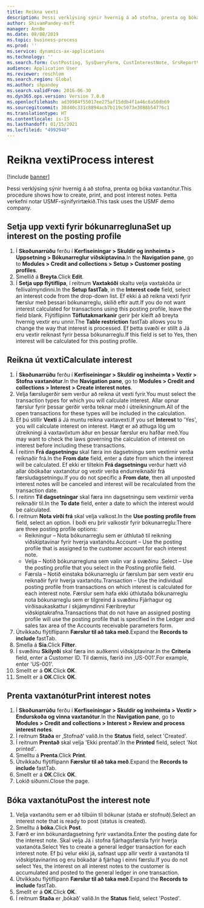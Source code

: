 ```yaml
---
title: Reikna vexti
description: Þessi verklýsing sýnir hvernig á að stofna, prenta og bóka vaxtanótur.
author: ShivamPandey-msft
manager: AnnBe
ms.date: 08/08/2019
ms.topic: business-process
ms.prod: ''
ms.service: dynamics-ax-applications
ms.technology: ''
ms.search.form: CustPosting, SysQueryForm, CustInterestNote, SrsReportViewerForm
audience: Application User
ms.reviewer: roschlom
ms.search.region: Global
ms.author: shpandey
ms.search.validFrom: 2016-06-30
ms.dyn365.ops.version: Version 7.0.0
ms.openlocfilehash: ad30984f55017ee275af15ddb4f1a46c6a50db69
ms.sourcegitcommit: 38d40c331c8894acb7b119c5073e3088b54776c1
ms.translationtype: HT
ms.contentlocale: is-IS
ms.lasthandoff: 01/15/2021
ms.locfileid: "4992940"
---
```

# <a name="process-interest"></a><span data-ttu-id="09cec-103">Reikna vexti</span><span class="sxs-lookup"><span data-stu-id="09cec-103">Process interest</span></span>

[!include [banner](../../includes/banner.md)]

<span data-ttu-id="09cec-104">Þessi verklýsing sýnir hvernig á að stofna, prenta og bóka vaxtanótur.</span><span class="sxs-lookup"><span data-stu-id="09cec-104">This procedure shows how to create, print, and post interest notes.</span></span> <span data-ttu-id="09cec-105">Þetta verkefni notar USMF-sýnifyrirtækið.</span><span class="sxs-lookup"><span data-stu-id="09cec-105">This task uses the USMF demo company.</span></span>


## <a name="set-up-interest-on-the-posting-profile"></a><span data-ttu-id="09cec-106">Setja upp vexti fyrir bókunarregluna</span><span class="sxs-lookup"><span data-stu-id="09cec-106">Set up interest on the posting profile</span></span>
1. <span data-ttu-id="09cec-107">Í **Skoðunarrúðu** ferðu í **Kerfiseiningar > Skuldir og innheimta > Uppsetning > Bókunarreglur viðskiptavina**.</span><span class="sxs-lookup"><span data-stu-id="09cec-107">In the **Navigation pane**, go to **Modules > Credit and collections > Setup > Customer posting profiles**.</span></span>
2. <span data-ttu-id="09cec-108">Smellið á **Breyta**.</span><span class="sxs-lookup"><span data-stu-id="09cec-108">Click **Edit**.</span></span>
3. <span data-ttu-id="09cec-109">Í **Setja upp flýtiflipa**, í reitnum **Vaxtakóði** skaltu velja vaxtakóða úr fellivalmyndinni.</span><span class="sxs-lookup"><span data-stu-id="09cec-109">In the **Setup fastTab**, in the **Interest code** field, select an interest code from the drop-down list.</span></span> <span data-ttu-id="09cec-110">Ef ekki á að reikna vexti fyrir færslur með þessari bókunarreglu, skilið eftir autt.</span><span class="sxs-lookup"><span data-stu-id="09cec-110">If you do not want interest calculated for transactions using this posting profile, leave the field blank.</span></span> <span data-ttu-id="09cec-111">Flýtiflipinn **Töflutakmarkanir** gerir þér kleift að breyta hvernig vextir eru unnir.</span><span class="sxs-lookup"><span data-stu-id="09cec-111">The **Table restriction** fastTab allows you to change the way that interest is processed.</span></span> <span data-ttu-id="09cec-112">Ef þetta svæði er stillt á Já eru vextir reiknast fyrir þessa bókunarreglu.</span><span class="sxs-lookup"><span data-stu-id="09cec-112">If this field is set to Yes, then interest will be calculated for this posting profile.</span></span>  

## <a name="calculate-interest"></a><span data-ttu-id="09cec-113">Reikna út vexti</span><span class="sxs-lookup"><span data-stu-id="09cec-113">Calculate interest</span></span>
1. <span data-ttu-id="09cec-114">Í **Skoðunarrúðu** ferðu í **Kerfiseiningar > Skuldir og innheimta > Vextir > Stofna vaxtanótur**.</span><span class="sxs-lookup"><span data-stu-id="09cec-114">In the **Navigation pane**, go to **Modules > Credit and collections > Interest > Create interest notes**.</span></span>
2. <span data-ttu-id="09cec-115">Velja færslugerðir sem verður að reikna út vexti fyrir.</span><span class="sxs-lookup"><span data-stu-id="09cec-115">You must select the transaction types for which you will calculate interest.</span></span> <span data-ttu-id="09cec-116">Allar opnar færslur fyrir þessar gerðir verða teknar með í útreikningnum.</span><span class="sxs-lookup"><span data-stu-id="09cec-116">All of the open transactions for these types will be included in the calculation.</span></span>  
3. <span data-ttu-id="09cec-117">Ef þú stillir **Vexti** á Já muntu reikna vaxtavexti.</span><span class="sxs-lookup"><span data-stu-id="09cec-117">If you set **Interest** to 'Yes', you will calculate interest on interest.</span></span> <span data-ttu-id="09cec-118">Hægt er að athuga lög um útreikningi á vaxtavöxtum áður en þessar færslur eru hafðar með.</span><span class="sxs-lookup"><span data-stu-id="09cec-118">You may want to check the laws governing the calculation of interest on interest before including these transactions.</span></span>  
4. <span data-ttu-id="09cec-119">Í reitinn **Frá dagsetningu** skal færa inn dagsetningu sem vextirnir verða reiknaðir frá.</span><span class="sxs-lookup"><span data-stu-id="09cec-119">In the **From date** field, enter a date from which the interest will be calculated.</span></span> <span data-ttu-id="09cec-120">Ef ekki er tiltekin **Frá dagsetningu** verður hætt við allar óbókaðar vaxtanótur og vextir verða endurreiknaðir frá færsludagsetningu.</span><span class="sxs-lookup"><span data-stu-id="09cec-120">If you do not specific a **From date**, then all unposted interest notes will be canceled and interest will be recalculated from the transaction date.</span></span>
5. <span data-ttu-id="09cec-121">Í reitinn **Til dagsetningar** skal færa inn dagsetningu sem vextirnir verða reiknaðir til.</span><span class="sxs-lookup"><span data-stu-id="09cec-121">In the **To date** field, enter a date to which the interest would be calculated.</span></span>
6. <span data-ttu-id="09cec-122">Í reitnum **Nota virði frá** skal velja valkost.</span><span class="sxs-lookup"><span data-stu-id="09cec-122">In the **Use posting profile from** field, select an option.</span></span> <span data-ttu-id="09cec-123">Í boði eru þrír valkostir fyrir bókunarreglu:</span><span class="sxs-lookup"><span data-stu-id="09cec-123">There are three posting profile options:</span></span>
    - <span data-ttu-id="09cec-124">Reikningur – Nota bókunarreglu sem er úthlutað til reikning viðskiptavinar fyrir hverja vaxtanótu.</span><span class="sxs-lookup"><span data-stu-id="09cec-124">Account – Use the posting profile that is assigned to the customer account for each interest note.</span></span> 
    - <span data-ttu-id="09cec-125">Velja – Notið bókunarregluna sem valin var á svæðinu .</span><span class="sxs-lookup"><span data-stu-id="09cec-125">Select – Use the posting profile that you select in the Posting profile field.</span></span>
    - <span data-ttu-id="09cec-126">Færsla – Notið einstaka bókunarreglu úr færslum þar sem vextir eru reiknaðir fyrir hverja vaxtanótu.</span><span class="sxs-lookup"><span data-stu-id="09cec-126">Transaction – Use the individual posting profile from transactions on which interest is calculated for each interest note.</span></span> <span data-ttu-id="09cec-127">Færslur sem hafa ekki úthlutaða bókunarreglu nota bókunarreglu sem er tilgreind á svæðinu Fjárhagur og virðisaukaskattur í skjámyndinni Færibreytur viðskiptakrafna.</span><span class="sxs-lookup"><span data-stu-id="09cec-127">Transactions that do not have an assigned posting profile will use the posting profile that is specified in the Ledger and sales tax area of the Accounts receivable parameters form.</span></span>  
7. <span data-ttu-id="09cec-128">Útvíkkaðu flýtiflipann **Færslur til að taka með**.</span><span class="sxs-lookup"><span data-stu-id="09cec-128">Expand the **Records to include** fastTab.</span></span>
8. <span data-ttu-id="09cec-129">Smella á **Sía**.</span><span class="sxs-lookup"><span data-stu-id="09cec-129">Click **Filter**.</span></span>
9. <span data-ttu-id="09cec-130">Í svæðinu **Skilyrði** skal færa inn auðkenni viðskiptavinar.</span><span class="sxs-lookup"><span data-stu-id="09cec-130">In the **Criteria** field, enter a Customer ID.</span></span> <span data-ttu-id="09cec-131">Til dæmis, færið inn ‚US-001'.</span><span class="sxs-lookup"><span data-stu-id="09cec-131">For example, enter 'US-001'.</span></span>
6. <span data-ttu-id="09cec-132">Smellt er á **OK**.</span><span class="sxs-lookup"><span data-stu-id="09cec-132">Click **OK**.</span></span>
7. <span data-ttu-id="09cec-133">Smellt er á **OK**.</span><span class="sxs-lookup"><span data-stu-id="09cec-133">Click **OK**.</span></span>

## <a name="print-interest-notes"></a><span data-ttu-id="09cec-134">Prenta vaxtanótur</span><span class="sxs-lookup"><span data-stu-id="09cec-134">Print interest notes</span></span>
1. <span data-ttu-id="09cec-135">Í **Skoðunarrúðu** ferðu í **Kerfiseiningar > Skuldir og innheimta > Vextir > Endurskoða og vinna vaxtanótur**.</span><span class="sxs-lookup"><span data-stu-id="09cec-135">In the **Navigation pane**, go to **Modules > Credit and collections > Interest > Review and process interest notes**.</span></span>
2. <span data-ttu-id="09cec-136">Í reitnum **Staða** er ‚Stofnað' valið.</span><span class="sxs-lookup"><span data-stu-id="09cec-136">In the **Status** field, select 'Created'.</span></span>
3. <span data-ttu-id="09cec-137">Í reitnum **Prentað** skal velja 'Ekki prentað'.</span><span class="sxs-lookup"><span data-stu-id="09cec-137">In the **Printed** field, select 'Not printed'.</span></span>
4. <span data-ttu-id="09cec-138">Smelltu á **Prenta**.</span><span class="sxs-lookup"><span data-stu-id="09cec-138">Click **Print**.</span></span>
5. <span data-ttu-id="09cec-139">Útvíkkaðu flýtiflipann **Færslur til að taka með**.</span><span class="sxs-lookup"><span data-stu-id="09cec-139">Expand the **Records to include** fastTab.</span></span>
6. <span data-ttu-id="09cec-140">Smellt er á **OK**.</span><span class="sxs-lookup"><span data-stu-id="09cec-140">Click **OK**.</span></span>
7. <span data-ttu-id="09cec-141">Lokið síðunni.</span><span class="sxs-lookup"><span data-stu-id="09cec-141">Close the page.</span></span>

## <a name="post-the-interest-note"></a><span data-ttu-id="09cec-142">Bóka vaxtanótu</span><span class="sxs-lookup"><span data-stu-id="09cec-142">Post the interest note</span></span>
1. <span data-ttu-id="09cec-143">Velja vaxtanótu sem er að tilbúin til bókunar (staða er stofnuð).</span><span class="sxs-lookup"><span data-stu-id="09cec-143">Select an interest note that is ready to post (status is created).</span></span>
2. <span data-ttu-id="09cec-144">Smelltu á **bóka.**</span><span class="sxs-lookup"><span data-stu-id="09cec-144">Click **Post**.</span></span>
3. <span data-ttu-id="09cec-145">Færð er inn bókunardagsetning fyrir vaxtanóta.</span><span class="sxs-lookup"><span data-stu-id="09cec-145">Enter the posting date for the interest note.</span></span> <span data-ttu-id="09cec-146">Skal velja Já í stofna fjárhagsfærsla fyrir hverja vaxtanóta.</span><span class="sxs-lookup"><span data-stu-id="09cec-146">Select Yes to create a general ledger transaction for each interest note.</span></span> <span data-ttu-id="09cec-147">Ef þú velur ekki já, safnast upp allir vextir á vaxtanóta til viðskiptavinarins og eru bókaðar á fjárhag í einni færslu.</span><span class="sxs-lookup"><span data-stu-id="09cec-147">If you do not select Yes, the interest on all interest notes to the customer is accumulated and posted to the general ledger in one transaction.</span></span>  
4. <span data-ttu-id="09cec-148">Útvíkkaðu flýtiflipann **Færslur til að taka með**.</span><span class="sxs-lookup"><span data-stu-id="09cec-148">Expand the **Records to include** fastTab.</span></span>
5. <span data-ttu-id="09cec-149">Smellt er á **OK**.</span><span class="sxs-lookup"><span data-stu-id="09cec-149">Click **OK**.</span></span>
6. <span data-ttu-id="09cec-150">Í reitnum **Staða** er ‚bókað' valið.</span><span class="sxs-lookup"><span data-stu-id="09cec-150">In the **Status** field, select 'Posted'.</span></span>

